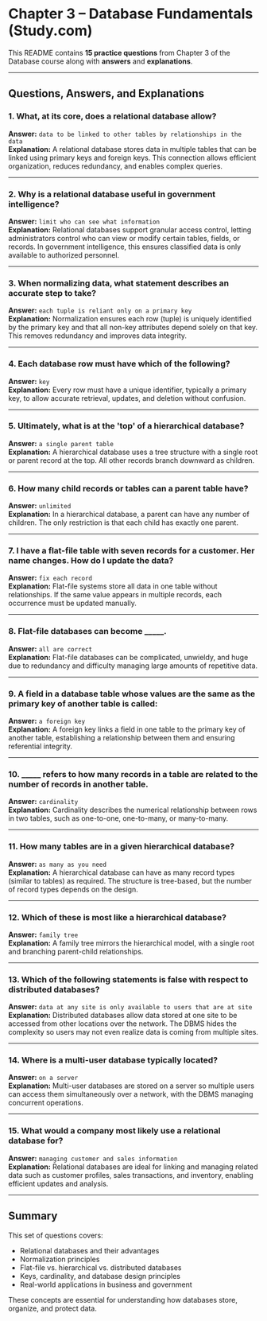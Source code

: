 # Chapter 3 – Database Fundamentals (Study.com)

This README contains **15 practice questions** from Chapter 3 of the Database course along with **answers** and **explanations**.

---

## Questions, Answers, and Explanations

### 1. What, at its core, does a relational database allow?
**Answer:** `data to be linked to other tables by relationships in the data`  
**Explanation:** A relational database stores data in multiple tables that can be linked using primary keys and foreign keys. This connection allows efficient organization, reduces redundancy, and enables complex queries.

---

### 2. Why is a relational database useful in government intelligence?
**Answer:** `limit who can see what information`  
**Explanation:** Relational databases support granular access control, letting administrators control who can view or modify certain tables, fields, or records. In government intelligence, this ensures classified data is only available to authorized personnel.

---

### 3. When normalizing data, what statement describes an accurate step to take?
**Answer:** `each tuple is reliant only on a primary key`  
**Explanation:** Normalization ensures each row (tuple) is uniquely identified by the primary key and that all non-key attributes depend solely on that key. This removes redundancy and improves data integrity.

---

### 4. Each database row must have which of the following?
**Answer:** `key`  
**Explanation:** Every row must have a unique identifier, typically a primary key, to allow accurate retrieval, updates, and deletion without confusion.

---

### 5. Ultimately, what is at the 'top' of a hierarchical database?
**Answer:** `a single parent table`  
**Explanation:** A hierarchical database uses a tree structure with a single root or parent record at the top. All other records branch downward as children.

---

### 6. How many child records or tables can a parent table have?
**Answer:** `unlimited`  
**Explanation:** In a hierarchical database, a parent can have any number of children. The only restriction is that each child has exactly one parent.

---

### 7. I have a flat-file table with seven records for a customer. Her name changes. How do I update the data?
**Answer:** `fix each record`  
**Explanation:** Flat-file systems store all data in one table without relationships. If the same value appears in multiple records, each occurrence must be updated manually.

---

### 8. Flat-file databases can become _____.
**Answer:** `all are correct`  
**Explanation:** Flat-file databases can be complicated, unwieldy, and huge due to redundancy and difficulty managing large amounts of repetitive data.

---

### 9. A field in a database table whose values are the same as the primary key of another table is called:
**Answer:** `a foreign key`  
**Explanation:** A foreign key links a field in one table to the primary key of another table, establishing a relationship between them and ensuring referential integrity.

---

### 10. _____ refers to how many records in a table are related to the number of records in another table.
**Answer:** `cardinality`  
**Explanation:** Cardinality describes the numerical relationship between rows in two tables, such as one-to-one, one-to-many, or many-to-many.

---

### 11. How many tables are in a given hierarchical database?
**Answer:** `as many as you need`  
**Explanation:** A hierarchical database can have as many record types (similar to tables) as required. The structure is tree-based, but the number of record types depends on the design.

---

### 12. Which of these is most like a hierarchical database?
**Answer:** `family tree`  
**Explanation:** A family tree mirrors the hierarchical model, with a single root and branching parent-child relationships.

---

### 13. Which of the following statements is false with respect to distributed databases?
**Answer:** `data at any site is only available to users that are at site`  
**Explanation:** Distributed databases allow data stored at one site to be accessed from other locations over the network. The DBMS hides the complexity so users may not even realize data is coming from multiple sites.

---

### 14. Where is a multi-user database typically located?
**Answer:** `on a server`  
**Explanation:** Multi-user databases are stored on a server so multiple users can access them simultaneously over a network, with the DBMS managing concurrent operations.

---

### 15. What would a company most likely use a relational database for?
**Answer:** `managing customer and sales information`  
**Explanation:** Relational databases are ideal for linking and managing related data such as customer profiles, sales transactions, and inventory, enabling efficient updates and analysis.

---

## Summary
This set of questions covers:
- Relational databases and their advantages  
- Normalization principles  
- Flat-file vs. hierarchical vs. distributed databases  
- Keys, cardinality, and database design principles  
- Real-world applications in business and government  

These concepts are essential for understanding how databases store, organize, and protect data.

